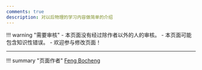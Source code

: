 ```yaml
---
comments: true
description: 对以后物理的学习内容做简单的介绍
---
```


!!! warning "需要审核"
    - 本页面没有经过除作者以外的人的审核。
    - 本页面可能包含知识性错误。
    - 欢迎参与修改页面！







---
!!! summary "页面作者"
    [Feng Bocheng](mailto:bochengfeng.phy@stu.pku.edu.cn)